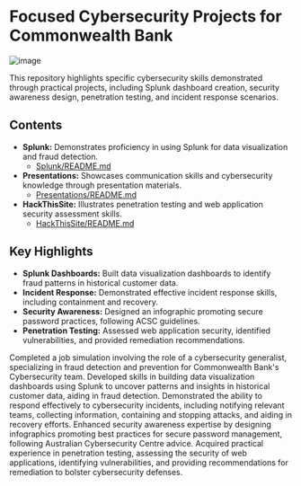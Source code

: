# Focused Cybersecurity Projects for Commonwealth Bank
![image](https://github.com/user-attachments/assets/219a7a85-322a-4a05-92b1-d0cbd42a0dd6)

This repository highlights specific cybersecurity skills demonstrated through practical projects, including Splunk dashboard creation, security awareness design, penetration testing, and incident response scenarios.

## Contents

* **Splunk:** Demonstrates proficiency in using Splunk for data visualization and fraud detection.
    * [Splunk/README.md](https://drive.google.com/file/d/1tILzKUvBl1LWAEgJwn2MOs4mCdRYhNFo/view?usp=drive_link)
* **Presentations:** Showcases communication skills and cybersecurity knowledge through presentation materials.
    * [Presentations/README.md](https://drive.google.com/file/d/19zuTP62Wh44wXNFSTkFQ7MIJSYnpoYV8/view?usp=sharing)
* **HackThisSite:** Illustrates penetration testing and web application security assessment skills.
    * [HackThisSite/README.md](https://drive.google.com/file/d/1flk58mjO7pXdaj59Xxb4pPbBnlQ82G6p/view?usp=sharing)

## Key Highlights

* **Splunk Dashboards:** Built data visualization dashboards to identify fraud patterns in historical customer data.
* **Incident Response:** Demonstrated effective incident response skills, including containment and recovery.
* **Security Awareness:** Designed an infographic promoting secure password practices, following ACSC guidelines.
* **Penetration Testing:** Assessed web application security, identified vulnerabilities, and provided remediation recommendations.

Completed a job simulation involving the role of a cybersecurity generalist, specializing in fraud detection and prevention for Commonwealth Bank's Cybersecurity team.
Developed skills in building data visualization dashboards using Splunk to uncover patterns and insights in historical customer data, aiding in fraud detection.
Demonstrated the ability to respond effectively to cybersecurity incidents, including notifying relevant teams, collecting information, containing and stopping attacks, and aiding in recovery efforts.
Enhanced security awareness expertise by designing infographics promoting best practices for secure password management, following Australian Cybersecurity Centre advice.
Acquired practical experience in penetration testing, assessing the security of web applications, identifying vulnerabilities, and providing recommendations for remediation to bolster cybersecurity defenses.

